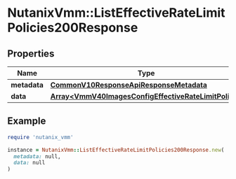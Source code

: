 # NutanixVmm::ListEffectiveRateLimitPolicies200Response

## Properties

| Name | Type | Description | Notes |
| ---- | ---- | ----------- | ----- |
| **metadata** | [**CommonV10ResponseApiResponseMetadata**](CommonV10ResponseApiResponseMetadata.md) |  | [optional] |
| **data** | [**Array&lt;VmmV40ImagesConfigEffectiveRateLimitPolicy&gt;**](VmmV40ImagesConfigEffectiveRateLimitPolicy.md) |  | [optional] |

## Example

```ruby
require 'nutanix_vmm'

instance = NutanixVmm::ListEffectiveRateLimitPolicies200Response.new(
  metadata: null,
  data: null
)
```


